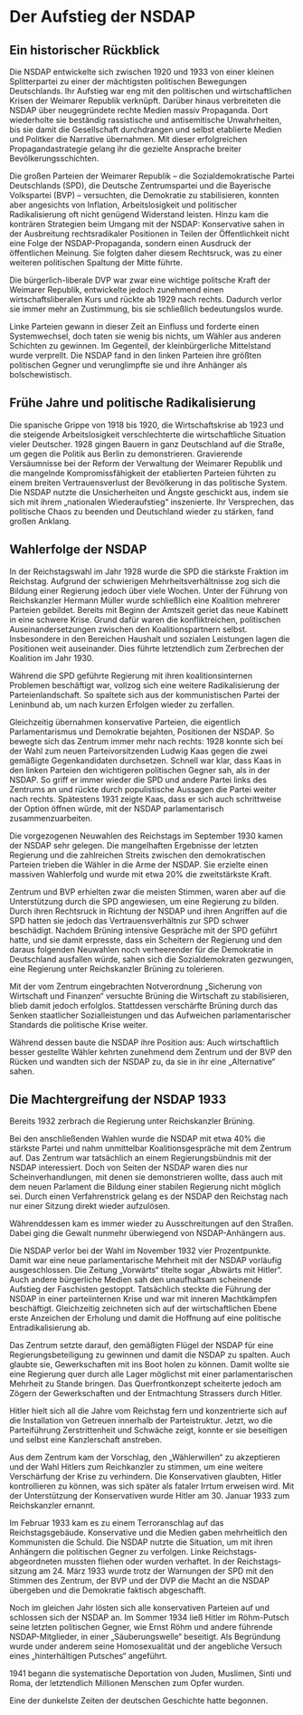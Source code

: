 # Der Aufstieg der NSDAP

## Ein historischer Rückblick

 Die NSDAP entwickelte sich zwischen 1920 und 1933 von einer kleinen Splitterpartei zu einer der mächtigsten politischen Bewegungen Deutschlands. Ihr Aufstieg war eng mit den politischen und wirtschaftlichen Krisen der Weimarer Republik verknüpft. Darüber hinaus verbreiteten die NSDAP über neugegründete rechte Medien massiv Propaganda. Dort wiederholte sie beständig rassistische und antisemitische Unwahrheiten, bis sie damit die Gesellschaft durchdrangen und selbst etablierte Medien und Politker die Narrative übernahmen. Mit dieser erfolgreichen Propaganda­strategie gelang ihr die gezielte Ansprache breiter Bevölkerungsschichten.

 Die großen Parteien der Weimarer Republik – die Sozialdemokratische Partei Deutschlands (SPD), die Deutsche Zentrumspartei und die Bayerische Volkspartei (BVP) – versuchten, die Demokratie zu stabilisieren, konnten aber angesichts von Inflation, Arbeitslosigkeit und politischer Radikalisierung oft nicht genügend Widerstand leisten. Hinzu kam die konträren Strategien beim Umgang mit der NSDAP: Konservative sahen in der Ausbreitung rechtsradikaler Positionen in Teilen der Öffentlichkeit nicht eine Folge der NSDAP-Propaganda, sondern einen Ausdruck der öffentlichen Meinung. Sie folgten daher diesem Rechtsruck, was zu einer weiteren politischen Spaltung der Mitte führte.

 Die bürgerlich-liberale DVP war zwar eine wichtige politsche Kraft der Weimarer Republik, entwickelte jedoch zunehmend einen wirtschaftsliberalen Kurs und rückte ab 1929 nach rechts. Dadurch verlor sie immer mehr an Zustimmung, bis sie schließlich bedeutungslos wurde.

 Linke Parteien gewann in dieser Zeit an Einfluss und forderte einen Systemwechsel, doch taten sie wenig bis nichts, um Wähler aus anderen Schichten zu gewinnen. Im Gegenteil, der kleinbürgerliche Mittelstand wurde verprellt. Die NSDAP fand in den linken Parteien ihre größten politischen Gegner und verunglimpfte sie und ihre Anhänger als bolschewistisch.

## Frühe Jahre und politische Radikalisierung

 Die spanische Grippe von 1918 bis 1920, die Wirtschaftskrise ab 1923 und die steigende Arbeitslosigkeit verschlechterte die wirtschaftliche Situation vieler Deutscher. 1928 gingen Bauern in ganz Deutschland auf die Straße, um gegen die Politik aus Berlin zu demonstrieren. Gravierende Versäumnisse bei der Reform der Verwaltung der Weimarer Republik und die mangelnde Kompromissfähigkeit der etablierten Parteien führten zu einem breiten Vertrauensverlust der Bevölkerung in das politische System. Die NSDAP nutzte die Unsicherheiten und Ängste geschickt aus, indem sie sich mit ihrem „nationalen Wiederaufstieg“ inszenierte. Ihr Versprechen, das politische Chaos zu beenden und Deutschland wieder zu stärken, fand großen Anklang.

## Wahlerfolge der NSDAP

 In der Reichstagswahl im Jahr 1928 wurde die SPD die stärkste Fraktion im Reichstag. Aufgrund der schwierigen Mehrheitsverhältnisse zog sich die Bildung einer Regierung jedoch über viele Wochen. Unter der Führung von Reichskanzler Hermann Müller wurde schließlich eine Koalition mehrerer Parteien gebildet. Bereits mit Beginn der Amtszeit geriet das neue Kabinett in eine schwere Krise. Grund dafür waren die konfliktreichen, politischen Auseinandersetzungen zwischen den Koalitionspartnern selbst. Insbesondere in den Bereichen Haushalt und sozialen Leistungen lagen die Positionen weit auseinander. Dies führte letztendlich zum Zerbrechen der Koalition im Jahr 1930.

 Während die SPD geführte Regierung mit ihren koalitionsinternen Problemen beschäftigt war, vollzog sich eine weitere Radikalisierung der Parteienlandschaft. So spaltete sich aus der kommunistischen Partei der Leninbund ab, um nach kurzen Erfolgen wieder zu zerfallen.

 Gleichzeitig übernahmen konservative Parteien, die eigentlich Parlamentarismus und Demokratie bejahten, Positionen der NSDAP. So bewegte sich das Zentrum immer mehr nach rechts: 1928 konnte sich bei der Wahl zum neuen Parteivorsitzenden Ludwig Kaas gegen die zwei gemäßigte Gegenkandidaten durchsetzen. Schnell war klar, dass Kaas in den linken Parteien den wichtigeren politischen Gegner sah, als in der NSDAP. So griff er immer wieder die SPD und andere Partei links des Zentrums an und rückte durch populistische Aussagen die Partei weiter nach rechts. Spätestens 1931 zeigte Kaas, dass er sich auch schrittweise der Option öffnen würde, mit der NSDAP parlamentarisch zusammenzuarbeiten.

 Die vorgezogenen Neuwahlen des Reichstags im September 1930 kamen der NSDAP sehr gelegen. Die mangelhaften Ergebnisse der letzten Regierung und die zahlreichen Streits zwischen den demokratischen Parteien trieben die Wähler in die Arme der NSDAP. Sie erzielte einen massiven Wahlerfolg und wurde mit etwa 20% die zweitstärkste Kraft.

 Zentrum und BVP erhielten zwar die meisten Stimmen, waren aber auf die Unterstützung durch die SPD angewiesen, um eine Regierung zu bilden. Durch ihren Rechtsruck in Richtung der NSDAP und ihren Angriffen auf die SPD hatten sie jedoch das Vertrauensverhältnis zur SPD schwer beschädigt. Nachdem Brüning intensive Gespräche mit der SPD geführt hatte, und sie damit erpresste, dass ein Scheitern der Regierung und den daraus folgenden Neuwahlen noch verheerender für die Demokratie in Deutschland ausfallen würde, sahen sich die Sozialdemokraten gezwungen, eine Regierung unter Reichskanzler Brüning zu tolerieren.

 Mit der vom Zentrum eingebrachten Notverordnung „Sicherung von Wirtschaft und Finanzen“ versuchte Brüning die Wirtschaft zu stabilisieren, blieb damit jedoch erfolglos. Stattdessen verschärfte Brüning durch das Senken staatlicher Sozialleistungen und das Aufweichen parlamentarischer Standards die politische Krise weiter.

 Während dessen baute die NSDAP ihre Position aus: Auch wirtschaftlich besser gestellte Wähler kehrten zunehmend dem Zentrum und der BVP den Rücken und wandten sich der NSDAP zu, da sie in ihr eine „Alternative“ sahen.

## Die Machtergreifung der NSDAP 1933

Bereits 1932 zerbrach die Regierung unter Reichskanzler Brüning.

 Bei den anschließenden Wahlen wurde die NSDAP mit etwa 40% die stärkste Partei und nahm unmittelbar Koalitionsgespräche mit dem Zentrum auf. Das Zentrum war tatsächlich an einem Regierungsbündnis mit der NSDAP interessiert. Doch von Seiten der NSDAP waren dies nur Scheinverhandlungen, mit denen sie demonstrieren wollte, dass auch mit dem neuen Parlament die Bildung einer stabilen Regierung nicht möglich sei. Durch einen Verfahrenstrick gelang es der NSDAP den Reichstag nach nur einer Sitzung direkt wieder aufzulösen.

 Währenddessen kam es immer wieder zu Ausschreitungen auf den Straßen. Dabei ging die Gewalt nunmehr überwiegend von NSDAP-Anhängern aus.

 Die NSDAP verlor bei der Wahl im November 1932 vier Prozentpunkte. Damit war eine neue parlamentarische Mehrheit mit der NSDAP vorläufig ausgeschlossen. Die Zeitung „Vorwärts“ titelte sogar „Abwärts mit Hitler“. Auch andere bürgerliche Medien sah den unaufhaltsam scheinende Aufstieg der Faschisten gestoppt. Tatsächlich steckte die Führung der NSDAP in einer parteiinternen Krise und war mit inneren Machtkämpfen beschäftigt. Gleichzeitig zeichneten sich auf der wirtschaftlichen Ebene erste Anzeichen der Erholung und damit die Hoffnung auf eine politische Entradikalisierung ab.

 Das Zentrum setzte darauf, den gemäßigten Flügel der NSDAP für eine Regierungs­be­teiligung zu gewinnen und damit die NSDAP zu spalten. Auch glaubte sie, Gewerkschaften mit ins Boot holen zu können. Damit wollte sie eine Regierung quer durch alle Lager möglichst mit einer parlamentarischen Mehrheit zu Stande bringen. Das Querfrontkonzept scheiterte jedoch am Zögern der Gewerkschaften und der Entmachtung Strassers durch Hitler.

 Hitler hielt sich all die Jahre vom Reichstag fern und konzentrierte sich auf die Installation von Getreuen innerhalb der Parteistruktur. Jetzt, wo die Parteiführung Zerstrittenheit und Schwäche zeigt, konnte er sie beseitigen und selbst eine Kanzlerschaft anstreben.

 Aus dem Zentrum kam der Vorschlag, den „Wählerwillen“ zu akzeptieren und der Wahl Hitlers zum Reichkanzler zu stimmen, um eine weitere Verschärfung der Krise zu verhindern. Die Konservativen glaubten, Hitler kontrollieren zu können, was sich später als fataler Irrtum erweisen wird. Mit der Unterstützung der Konservativen wurde Hitler am 30\. Januar 1933 zum Reichskanzler ernannt.

 Im Februar 1933 kam es zu einem Terroranschlag auf das Reichstagsgebäude. Konservative und die Medien gaben mehrheitlich den Kommunisten die Schuld. Die NSDAP nutzte die Situation, um mit ihren Anhängern die politischen Gegner zu verfolgen. Linke Reichstags­abgeordneten mussten fliehen oder wurden verhaftet. In der Reichstags­sitzung am 24\. März 1933 wurde trotz der Warnungen der SPD mit den Stimmen des Zentrum, der BVP und der DVP die Macht an die NSDAP übergeben und die Demokratie faktisch abgeschafft.

 Noch im gleichen Jahr lösten sich alle konservativen Parteien auf und schlossen sich der NSDAP an. Im Sommer 1934 ließ Hitler im Röhm-Putsch seine letzten politischen Gegner, wie Ernst Röhm und andere führende NSDAP-Mitglieder, in einer „Säuberungswelle“ beseitigt. Als Begründung wurde under anderem seine Homosexualität und der angebliche Versuch eines „hinterhältigen Putsches“ angeführt.

 1941 begann die systematische Deportation von Juden, Muslimen, Sinti und Roma, der letztendlich Millionen Menschen zum Opfer wurden.

Eine der dunkelste Zeiten der deutschen Geschichte hatte begonnen.